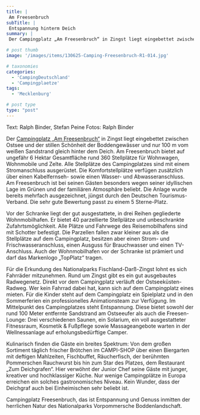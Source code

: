 ```yaml
---
title: |
 Am Freesenbruch
subTitle: |
 Entspannung hinterm Deich
summary: |
 Der Campingplatz „Am Freesenbruch“ in Zingst liegt eingebettet zwischen Ostsee und der stillen Schönheit der Boddengewässer und nur 100 m vom weißen Sandstrand gleich hinter dem Deich. Am Freesenbruch bietet auf ungefähr 6 Hektar Gesamtfläche rund 360 Stellplätze für Wohnwagen, Wohnmobile und Zelte.

# post thumb
image: '/images/items/130625-Camping-Freesenbruch-R1-014.jpg'

# taxonomies
categories: 
  - 'CampingDeutschland'
  - 'Campingplaetze'
tags:
  - 'Mecklenburg'

# post type
type: "post"
---
```


Text: Ralph Binder, Stefan Peine Fotos: Ralph Binder  

Der [Campingplatz „Am Freesenbruch“](http://caravaningreisen.de/LinkClick.aspx?link=http%3a%2f%2fwww.camping-zingst.de%2fdeutsch%2f&tabid=683&portalid=5&mid=1662) in Zingst liegt eingebettet zwischen Ostsee und der stillen Schönheit der Boddengewässer und nur 100 m vom weißen Sandstrand gleich hinter dem Deich. Am Freesenbruch bietet auf ungefähr 6 Hektar Gesamtfläche rund 360 Stellplätze für Wohnwagen, Wohnmobile und Zelte. Alle Stellplätze des Campingplatzes sind mit einem Stromanschluss ausgerüstet. Die Komfortstellplätze verfügen zusätzlich über einen Kabelfernseh- sowie einen Wasser- und Abwasseranschluss. Am Freesenbruch ist bei seinen Gästen besonders wegen seiner idyllischen Lage im Grünen und der familiären Atmosphäre beliebt. Die Anlage wurde bereits mehrfach ausgezeichnet, jüngst durch den Deutschen Tourismus-Verband. Die sehr gute Bewertung passt zu einem 5 Sterne-Platz.  

Vor der Schranke liegt der gut ausgestattete, in drei Reihen gegliederte Wohnmobilhafen. Er bietet 40 parzellierte Stellplätze und unbeschrankte Zufahrtsmöglichkeit. Alle Plätze und Fahrwege des Reisemobilhafens sind mit Schotter befestigt. Die Parzellen fallen zwar kleiner aus als die Stellplätze auf dem Campingplatz, besitzen aber einen Strom- und Frischwasseranschluss, einen Ausguss für Brauchwasser und einen TV-Anschluss. Auch der Wohnmobilhafen vor der Schranke ist prämiert und darf das Markenlogo „TopPlatz“ tragen.  

Für die Erkundung des Nationalparks Fischland-Darß-Zingst lohnt es sich Fahrräder mitzunehmen. Rund um Zingst gibt es ein gut ausgebautes Radwegenetz. Direkt vor dem Campingplatz verläuft der Ostseeküsten-Radweg. Wer kein Fahrrad dabei hat, kann sich auf dem Campingplatz eines mieten. Für die Kinder steht auf dem Campingplatz ein Spielplatz und in den Sommerferien ein professionelles Animationsteam zur Verfügung. Im Mittelpunkt des Campingplatzes steht Entspannung. Diese bietet sowohl der rund 100 Meter entfernte Sandstrand am Ostseeufer als auch die Freesen-Lounge: Drei verschiedenen Saunen, ein Solarium, ein voll ausgestatteter Fitnessraum, Kosmetik &amp; Fußpflege sowie Massageangebote warten in der Wellnessanlage auf erholungsbedürftige Camper.  

Kulinarisch finden die Gäste ein breites Spektrum: Von dem großen Sortiment täglich frischer Brötchen im CAMPI-SHOP über einen Biergarten mit deftigen Mahlzeiten, Fischbuffet, Räucherfisch, der berühmten Pommerschen Rauchwurst bis hin zum Star des Platzes, dem Restaurant „Zum Deichgrafen“. Hier verwöhnt der Junior Chef seine Gäste mit junger, kreativer und hochklassiger Küche. Nur wenige Campingplätze in Europa erreichen ein solches gastronomisches Niveau. Kein Wunder, dass der Deichgraf auch bei Einheimischen sehr beliebt ist.  

Campingplatz Freesenbruch, das ist Entspannung und Genuss inmitten der herrlichen Natur des Nationalparks Vorpommersche Boddenlandschaft.